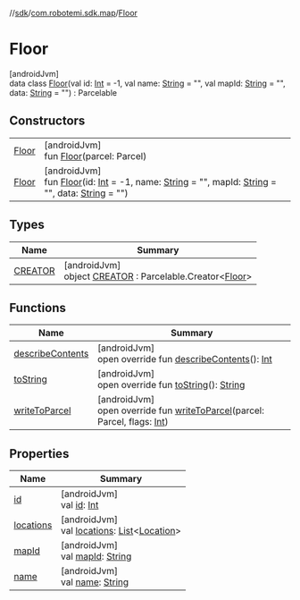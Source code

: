 //[sdk](../../../index.md)/[com.robotemi.sdk.map](../index.md)/[Floor](index.md)

# Floor

[androidJvm]\
data class [Floor](index.md)(val id: [Int](https://kotlinlang.org/api/latest/jvm/stdlib/kotlin/-int/index.html) = -1, val name: [String](https://kotlinlang.org/api/latest/jvm/stdlib/kotlin/-string/index.html) = &quot;&quot;, val mapId: [String](https://kotlinlang.org/api/latest/jvm/stdlib/kotlin/-string/index.html) = &quot;&quot;, data: [String](https://kotlinlang.org/api/latest/jvm/stdlib/kotlin/-string/index.html) = &quot;&quot;) : Parcelable

## Constructors

| | |
|---|---|
| [Floor](-floor.md) | [androidJvm]<br>fun [Floor](-floor.md)(parcel: Parcel) |
| [Floor](-floor.md) | [androidJvm]<br>fun [Floor](-floor.md)(id: [Int](https://kotlinlang.org/api/latest/jvm/stdlib/kotlin/-int/index.html) = -1, name: [String](https://kotlinlang.org/api/latest/jvm/stdlib/kotlin/-string/index.html) = &quot;&quot;, mapId: [String](https://kotlinlang.org/api/latest/jvm/stdlib/kotlin/-string/index.html) = &quot;&quot;, data: [String](https://kotlinlang.org/api/latest/jvm/stdlib/kotlin/-string/index.html) = &quot;&quot;) |

## Types

| Name | Summary |
|---|---|
| [CREATOR](-c-r-e-a-t-o-r/index.md) | [androidJvm]<br>object [CREATOR](-c-r-e-a-t-o-r/index.md) : Parcelable.Creator&lt;[Floor](index.md)&gt; |

## Functions

| Name | Summary |
|---|---|
| [describeContents](describe-contents.md) | [androidJvm]<br>open override fun [describeContents](describe-contents.md)(): [Int](https://kotlinlang.org/api/latest/jvm/stdlib/kotlin/-int/index.html) |
| [toString](to-string.md) | [androidJvm]<br>open override fun [toString](to-string.md)(): [String](https://kotlinlang.org/api/latest/jvm/stdlib/kotlin/-string/index.html) |
| [writeToParcel](write-to-parcel.md) | [androidJvm]<br>open override fun [writeToParcel](write-to-parcel.md)(parcel: Parcel, flags: [Int](https://kotlinlang.org/api/latest/jvm/stdlib/kotlin/-int/index.html)) |

## Properties

| Name | Summary |
|---|---|
| [id](id.md) | [androidJvm]<br>val [id](id.md): [Int](https://kotlinlang.org/api/latest/jvm/stdlib/kotlin/-int/index.html) |
| [locations](locations.md) | [androidJvm]<br>val [locations](locations.md): [List](https://kotlinlang.org/api/latest/jvm/stdlib/kotlin.collections/-list/index.html)&lt;[Location](../-location/index.md)&gt; |
| [mapId](map-id.md) | [androidJvm]<br>val [mapId](map-id.md): [String](https://kotlinlang.org/api/latest/jvm/stdlib/kotlin/-string/index.html) |
| [name](name.md) | [androidJvm]<br>val [name](name.md): [String](https://kotlinlang.org/api/latest/jvm/stdlib/kotlin/-string/index.html) |
